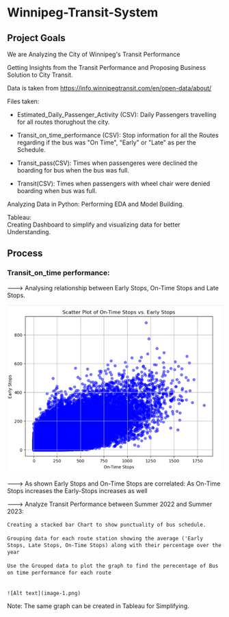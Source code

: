 # Winnipeg-Transit-System

## Project Goals

We are Analyzing the City of Winnipeg's Transit Performance

Getting Insights from the Transit Performance and Proposing Business Solution to City Transit.

Data is taken from https://info.winnipegtransit.com/en/open-data/about/

Files taken:

 - Estimated_Daily_Passenger_Activity (CSV):
                                  Daily Passengers travelling for all routes thorughout the city.

 - Transit_on_time_performance (CSV):
                                  Stop information for all the Routes regarding if the bus was "On Time", "Early" or "Late" as per the Schedule.

 - Transit_pass(CSV):
                                  Times when passengeres were declined the boarding for bus when the bus was full.

 - Transit(CSV):
                                  Times when passengers with wheel chair were denied boarding when bus was full.

Analyzing Data in Python:
                       Performing EDA and Model Building.

Tableau:                       
                       Creating Dashboard to simplify and visualizing data for better Understanding.


## Process

### Transit_on_time performance:

---> Analysing relationship between Early Stops, On-Time Stops and Late Stops.

  ![Alt text](<Realtions Between Stops Scatter plot-1.png>)



---> As shown Early Stops and On-Time Stops are correlated:
                                                          As On-Time Stops increases the Early-Stops increases as well


---> Analyze Transit Performance between Summer 2022 and Summer 2023:

    Creating a stacked bar Chart to show punctuality of bus schedule.

    Grouping data for each route station showing the average ('Early Stops, Late Stops, On-Time Stops) along with their percentage over the year

    Use the Grouped data to plot the graph to find the perecentage of Bus on time performance for each route
                                                            

    ![Alt text](image-1.png)

Note:  The same graph can be created in Tableau for Simplifying. 
   
